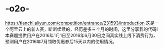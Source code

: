 # -o2o-
https://tianchi.aliyun.com/competition/entrance/231593/introduction
这是一个阿里云上的新人赛，断断续续的，经历差多三个月的时间，这里分享我的代码!
本赛题提供用户在2016年1月1日至2016年6月30日之间真实线上线下消费行为，预测用户在2016年7月领取优惠券后15天以内的使用情况。
